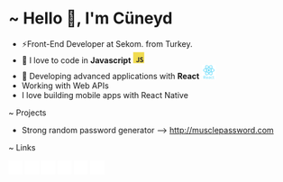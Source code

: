 <h1>~ Hello 👋, I'm Cüneyd</h1>

- ⚡Front-End Developer at Sekom. from Turkey.
- 🔭 I love to code in <b>Javascript</b> <img src="https://raw.githubusercontent.com/devicons/devicon/master/icons/javascript/javascript-original.svg" alt="javascript" width="20" height="20"/>
- 💬 Developing advanced applications with <b>React</b> <img src="https://raw.githubusercontent.com/devicons/devicon/master/icons/react/react-original-wordmark.svg" alt="react" width="25" height="25"/>
- Working with Web APIs
- I love building mobile apps with React Native

~ Projects

- Strong random password generator --> http://musclepassword.com

~ Links

<span>
<a href="https://www.linkedin.com/in/cuneydbolukoglu/" target="_blank"><img src='https://raw.githubusercontent.com/cuneydbolukoglu/cuneydbolukoglu/d4e6365d55ae541e0ca52a33fb443b24fcf06df4/img/linkedin.svg' alt='linkedin' height='25'></a>
<a href="https://stackoverflow.com/users/14733959/cuneyd" target="_blank"><img src='https://raw.githubusercontent.com/cuneydbolukoglu/cuneydbolukoglu/d4e6365d55ae541e0ca52a33fb443b24fcf06df4/img/stackoverflow.svg' alt='stackoverflow' height='25'></a>
  <a href="https://www.npmjs.com/~cuneyd" target="_blank"><img src='https://raw.githubusercontent.com/cuneydbolukoglu/cuneydbolukoglu/d4e6365d55ae541e0ca52a33fb443b24fcf06df4/img/npm.svg' alt='npm' height='25'></a>
<a href="https://cuneyd.medium.com/" target="_blank"><img src='https://raw.githubusercontent.com/cuneydbolukoglu/cuneydbolukoglu/d4e6365d55ae541e0ca52a33fb443b24fcf06df4/img/medium.svg' alt='medium' height='25'></a>
<a href="https://codepen.io/cuneyd" target="_blank"><img src='https://raw.githubusercontent.com/cuneydbolukoglu/cuneydbolukoglu/d4e6365d55ae541e0ca52a33fb443b24fcf06df4/img/codepen.svg' alt='codepen' height='25'></a>
<a href="https://dribbble.com/cuneyd" target="_blank"><img src='https://raw.githubusercontent.com/cuneydbolukoglu/cuneydbolukoglu/d4e6365d55ae541e0ca52a33fb443b24fcf06df4/img/dribbble.svg' alt='dribbble' height='25'></a>
</span>
